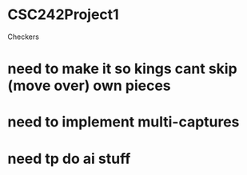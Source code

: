 # CSC242Project1
Checkers

# need to make it so kings cant skip (move over) own pieces
# need to implement multi-captures
# need tp do ai stuff

